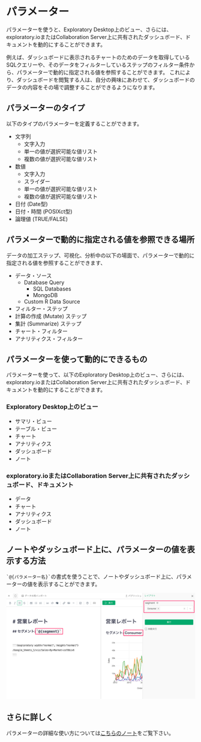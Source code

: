 # パラメーター

パラメーターを使うと、Exploratory Desktop上のビュー、さらには、exploratory.ioまたはCollaboration Server上に共有されたダッシュボード、ドキュメントを動的にすることができます。

例えば、ダッシュボードに表示されるチャートのためのデータを取得しているSQLクエリーや、そのデータをフィルターしているステップのフィルター条件から、パラメーターで動的に指定される値を参照することができます。
これにより、ダッシュボードを閲覧する人は、自分の興味にあわせて、ダッシュボードのデータの内容をその場で調整することができるようになります。

## パラメーターのタイプ

以下のタイプのパラメーターを定義することができます。

- 文字列
  - 文字入力
  - 単一の値が選択可能な値リスト
  - 複数の値が選択可能な値リスト
- 数値
  - 文字入力
  - スライダー
  - 単一の値が選択可能な値リスト
  - 複数の値が選択可能な値リスト
- 日付 (Date型)
- 日付・時間 (POSIXct型)
- 論理値 (TRUE/FALSE)


## パラメーターで動的に指定される値を参照できる場所

データの加工ステップ、可視化、分析中の以下の場面で、パラメーターで動的に指定される値を参照することができます、

- データ・ソース
  - Database Query
    - SQL Databases
    - MongoDB
  - Custom R Data Source
- フィルター・ステップ
- 計算の作成 (Mutate) ステップ
- 集計 (Summarize) ステップ
- チャート・フィルター
- アナリティクス・フィルター


## パラメーターを使って動的にできるもの

パラメーターを使って、以下のExploratory Desktop上のビュー、さらには、exploratory.ioまたはCollaboration Server上に共有されたダッシュボード、ドキュメントを動的にすることができます。

### Exploratory Desktop上のビュー

- サマリ・ビュー
- テーブル・ビュー
- チャート
- アナリティクス
- ダッシュボード
- ノート

### exploratory.ioまたはCollaboration Server上に共有されたダッシュボード、ドキュメント

- データ
- チャート
- アナリティクス
- ダッシュボード
- ノート


## ノートやダッシュボード上に、パラメーターの値を表示する方法

`` `@{パラメーター名}` ``の書式を使うことで、ノートやダッシュボード上に、パラメーターの値を表示することができます。

![](images/jp1.png)





## さらに詳しく

パラメーターの詳細な使い方については[こちらのノート](https://exploratory.io/note/BWz1Bar4JF/ocn2Vts3WB)をご覧下さい。
